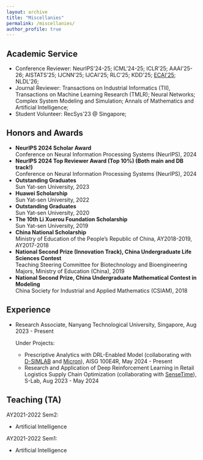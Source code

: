 ```yaml
---
layout: archive
title: "Miscellanies"
permalink: /miscellanies/
author_profile: true
---
```


## Academic Service

* Conference Reviewer: NeurIPS'24-25; ICML'24-25; ICLR'25; AAAI'25-26; AISTATS’25; IJCNN'25; IJCAI'25; RLC'25; KDD'25; [ECAI'25](https://ecai2025.org/program-committee/); NLDL'26;
* Journal Reviewer: Transactions on Industrial Informatics (TII), Transactions on Machine Learning Research (TMLR); Neural Networks; Complex System Modeling and Simulation; Annals of Mathematics and Artificial Intelligence;
* Student Volunteer: RecSys'23 @ Singapore;


## Honors and Awards
- **NeurIPS 2024 Scholar Award**  
Conference on Neural Information Processing Systems (NeurIPS), 2024
- **NeurIPS 2024 Top Reviewer Award (Top 10%) (Both main and DB track!)**  
Conference on Neural Information Processing Systems (NeurIPS), 2024
- **Outstanding Graduates**  
Sun Yat-sen University, 2023
- **Huawei Scholarship**  
Sun Yat-sen University, 2022
- **Outstanding Graduates**  
Sun Yat-sen University, 2020
- **The 10th Li Xuerou Foundation Scholarship**  
Sun Yat-sen University, 2019
- **China National Scholarship**  
Ministry of Education of the People’s Republic of China, AY2018-2019, AY2017-2018
- **National Second Prize (Innovation Track), China Undergraduate Life Sciences Contest**  
Teaching Steering Committee for Biotechnology and Bioengineering Majors, Ministry of Education (China), 2019
- **National Second Prize, China Undergraduate Mathematical Contest in Modeling**  
China Society for Industrial and Applied Mathematics (CSIAM), 2018

## Experience

- Research Associate, Nanyang Technological University, Singapore, Aug 2023 - Present
  
  Under Projects:
  - Prescriptive Analytics with DRL-Enabled Model (collaborating with [D-SIMLAB](https://d-simlab.com/) and [Micron](https://www.micron.com/)), AISG 100E4R, May 2024 - Present
  - Research and Application of Deep Reinforcement Learning in Retail Logistics Supply Chain Optimization (collaborating with [SenseTime](https://www.sensetime.com/en)), S-Lab, Aug 2023 - May 2024
 
## Teaching (TA)

AY2021-2022 Sem2:
* Artificial Intelligence
  
AY2021-2022 Sem1:
* Artificial Intelligence

  
    
